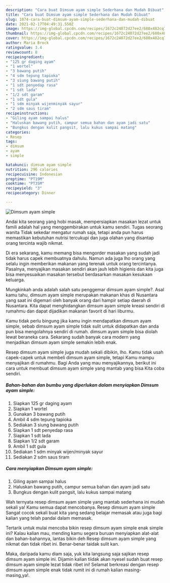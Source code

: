```yaml
---
description: "Cara buat Dimsum ayam simple Sederhana dan Mudah Dibuat"
title: "Cara buat Dimsum ayam simple Sederhana dan Mudah Dibuat"
slug: 1074-cara-buat-dimsum-ayam-simple-sederhana-dan-mudah-dibuat
date: 2021-02-17T04:49:31.550Z
image: https://img-global.cpcdn.com/recipes/1672c24072d27ee2/680x482cq70/dimsum-ayam-simple-foto-resep-utama.jpg
thumbnail: https://img-global.cpcdn.com/recipes/1672c24072d27ee2/680x482cq70/dimsum-ayam-simple-foto-resep-utama.jpg
cover: https://img-global.cpcdn.com/recipes/1672c24072d27ee2/680x482cq70/dimsum-ayam-simple-foto-resep-utama.jpg
author: Maria Brock
ratingvalue: 3.4
reviewcount: 8
recipeingredient:
- "125 gr daging ayam"
- "1 wortel"
- "3 bawang putih"
- "4 sdm tepung tapioka"
- "3 siung bawang putih"
- "1 sdt penyedap rasa"
- "1 sdt lada"
- "1/2 sdt garam"
- "1 sdt gula"
- "1 sdm minyak wijenminyak sayur"
- "2 sdm saus tiram"
recipeinstructions:
- "Giling ayam sampai halus"
- "Haluskan bawang putih, campur semua bahan dan ayam jadi satu"
- "Bungkus dengan kulit pangsit, lalu kukus sampai matang"
categories:
- Resep
tags:
- dimsum
- ayam
- simple

katakunci: dimsum ayam simple 
nutrition: 296 calories
recipecuisine: Indonesian
preptime: "PT19M"
cooktime: "PT35M"
recipeyield: "3"
recipecategory: Dinner

---
```



![Dimsum ayam simple](https://img-global.cpcdn.com/recipes/1672c24072d27ee2/680x482cq70/dimsum-ayam-simple-foto-resep-utama.jpg)

Andai kita seorang yang hobi masak, mempersiapkan masakan lezat untuk famili adalah hal yang menggembirakan untuk kamu sendiri. Tugas seorang  wanita Tidak sekedar mengatur rumah saja, tetapi anda pun harus memastikan kebutuhan nutrisi tercukupi dan juga olahan yang disantap orang tercinta wajib nikmat.

Di era  sekarang, kamu memang bisa mengorder masakan yang sudah jadi tidak harus capek membuatnya dahulu. Namun ada juga lho orang yang selalu ingin memberikan makanan yang terenak untuk orang tercintanya. Pasalnya, menyajikan masakan sendiri akan jauh lebih higienis dan kita juga bisa menyesuaikan masakan tersebut berdasarkan masakan kesukaan keluarga. 



Mungkinkah anda adalah salah satu penggemar dimsum ayam simple?. Asal kamu tahu, dimsum ayam simple merupakan makanan khas di Nusantara yang saat ini digemari oleh banyak orang dari hampir setiap daerah di Nusantara. Kita dapat menghidangkan dimsum ayam simple kreasi sendiri di rumahmu dan dapat dijadikan makanan favorit di hari liburmu.

Kamu tidak perlu bingung jika kamu ingin mendapatkan dimsum ayam simple, sebab dimsum ayam simple tidak sulit untuk didapatkan dan anda pun bisa mengolahnya sendiri di rumah. dimsum ayam simple bisa diolah lewat beraneka cara. Sekarang sudah banyak cara modern yang menjadikan dimsum ayam simple semakin lebih enak.

Resep dimsum ayam simple juga mudah sekali dibikin, lho. Kamu tidak usah capek-capek untuk membeli dimsum ayam simple, tetapi Kamu mampu menyajikan di rumahmu. Bagi Anda yang mau menyajikannya, berikut ini cara untuk membuat dimsum ayam simple yang mantab yang bisa Kita coba sendiri.

<!--inarticleads1-->

##### Bahan-bahan dan bumbu yang diperlukan dalam menyiapkan Dimsum ayam simple:

1. Siapkan 125 gr daging ayam
1. Siapkan 1 wortel
1. Gunakan 3 bawang putih
1. Ambil 4 sdm tepung tapioka
1. Sediakan 3 siung bawang putih
1. Siapkan 1 sdt penyedap rasa
1. Siapkan 1 sdt lada
1. Siapkan 1/2 sdt garam
1. Ambil 1 sdt gula
1. Sediakan 1 sdm minyak wijen/minyak sayur
1. Sediakan 2 sdm saus tiram




<!--inarticleads2-->

##### Cara menyiapkan Dimsum ayam simple:

1. Giling ayam sampai halus
1. Haluskan bawang putih, campur semua bahan dan ayam jadi satu
1. Bungkus dengan kulit pangsit, lalu kukus sampai matang




Wah ternyata resep dimsum ayam simple yang mantab sederhana ini mudah sekali ya! Kamu semua dapat mencobanya. Resep dimsum ayam simple Sangat cocok sekali buat kita yang sedang belajar memasak atau juga bagi kalian yang telah pandai dalam memasak.

Tertarik untuk mulai mencoba bikin resep dimsum ayam simple enak simple ini? Kalau kalian mau, mending kamu segera buruan menyiapkan alat-alat dan bahan-bahannya, lantas bikin deh Resep dimsum ayam simple yang nikmat dan tidak ribet ini. Benar-benar taidak sulit kan. 

Maka, daripada kamu diam saja, yuk kita langsung saja sajikan resep dimsum ayam simple ini. Dijamin kalian tiidak akan nyesel sudah buat resep dimsum ayam simple lezat tidak ribet ini! Selamat berkreasi dengan resep dimsum ayam simple enak tidak rumit ini di rumah kalian masing-masing,ya!.


